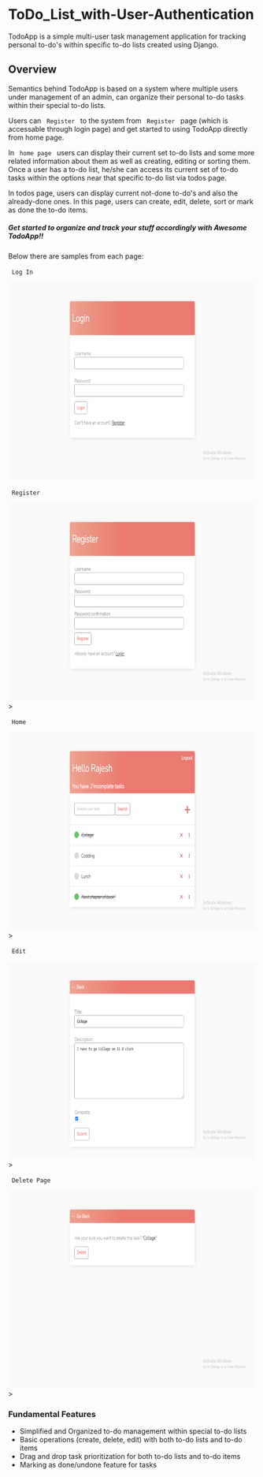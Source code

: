 # ToDo_List_with-User-Authentication

<p> TodoApp is a simple multi-user task management application for tracking personal to-do's within specific to-do lists created using Django.</p>
<h2> Overview </h2>

<p>Semantics behind TodoApp is based on a system where multiple users under management of an admin, can organize their personal to-do tasks within their special to-do lists.</p>
<p>Users can <code> Register </code>  to the system from <code> Register </code>  page (which is accessable through login page) and get started to using TodoApp directly from home page.</p>
<p> In <code> home page </code> users can display their current set to-do lists and some more related information about them as well as creating, editing or sorting them. Once a user has a to-do list, he/she can access its current set of to-do tasks within the options near that specific to-do list via todos page. </p>
<p> In todos page, users can display current not-done to-do's and also the already-done ones. In this page, users can create, edit, delete, sort or mark as done the to-do items.</p>
<h5> Get started to organize and track your stuff accordingly with Awesome TodoApp!! </h5>
<p> Below there are samples from each page:</p>
<code> Log In </code>
<p><img src="images/login.png" alt="This is Log in page" width="900" height="400"></p>
<code> Register </code>
<p><img src="images/register.png" alt="This is Register in page"  width="900" height="400">></p>
<code> Home </code>
<p><img src="images/home.png" alt="This is Home page"  width="900" height="400">></p>
<code> Edit </code>
<p><img src="images/edit.png" alt="This is Edit page"  width="900" height="400">></p>
<code> Delete Page </code>
<p><img src="images/delete.png" alt="This is Delete page"  width="900" height="400">></p>

<h3>Fundamental Features</h3>

<ul>
<li>Simplified and Organized to-do management within special to-do lists</li>
<li>Basic operations (create, delete, edit) with both to-do lists and to-do items</li>
<li>Drag and drop task prioritization for both to-do lists and to-do items</li>
<li>Marking as done/undone feature for tasks</li>
</ul>
